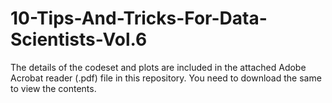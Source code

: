 # 10-Tips-And-Tricks-For-Data-Scientists-Vol.6

The details of the codeset and plots are included in the attached Adobe Acrobat reader (.pdf) file in this repository. 
You need to download the same to view the contents.
